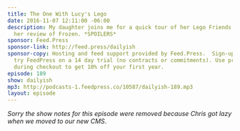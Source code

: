 ```yaml
---
title: The One With Lucy's Lego
date: 2016-11-07 12:11:00 -06:00
description: My daughter joins me for a quick tour of her Lego Friends as well as
  her review of Frozen. *SPOILERS*
sponsor: Feed.Press
sponsor-link: http://feed.press/dailyish
sponsor-copy: Hosting and feed support provided by Feed.Press.  Sign-up today and
  try FeedPress on a 14 day trial (no contracts or commitments). Use promo code "dailyish"
  during checkout to get 10% off your first year.
episode: 189
show: dailyish
mp3: http://podcasts-1.feedpress.co/10587/dailyish-189.mp3
layout: episode
---
```


<em>Sorry the show notes for this episode were removed because Chris got lazy when we moved to our new CMS</em>.
